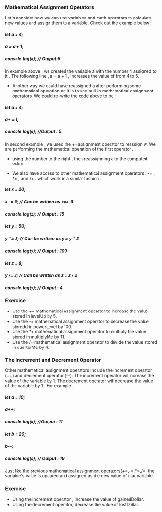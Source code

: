 ### Mathematical Assignment Operators

Let's consider how we can use variables and math operators to calculate new values and assign them to a variable.
Check out the example below :

##### let a = 4;
##### a = a + 1;
##### console.log(a); // Output:5

In example above , we created the variable a with the number 4 assigned to it .
The following line , a = a + 1 , increases the value of from 4 to 5.

- Another way we could have reassigned a after performing some mathematical operation on it is to use buil-in mathematical assignment operators.
We could re-write the code above to be :

##### let a = 4;
##### a+ = 1;
##### console.log(a); //Output : 5

In second example , we used the +=assignment operator to reassign w. We are performing the mathematical operation of the first operator .
+ using the number to the right , then reassignning a to the computed value.

- We also have access to other mathematical assignment operators : -= , *= , and /= .
which work in a similar fashion .
##### let x = 20;
##### x -= 5; // Can be written as x=x-5
##### console.log(x); // Output : 15

##### let y = 50;
##### y *= 2; // Can be written as y = y * 2 
##### console.log(y); // Output : 100

##### let z = 8;
##### y /= 2; // Can be written as z = z / 2 
##### console.log(y); // Output : 4


### Exercise 

- Use the += mathematical assignment operator to increase the value stored in levelUp by 5.
- Use the -= mathematical assignment operator to decrease the value storedd in powerLevel by 100.
- Use the *= mathematical assignment operator to multiply the value stored in multiplyMe by 11.
- Use the /=  mathematical assignment operator to devide the value stored in quarterMe by 4.

### The Increment and Decrement Operator 
Other mathematical assignment operators include the increment operator (++) and decrement operator (--).
The increment operator wil increase the value of the variable by 1. The decrement operator will decrease the value of the variable by 1 . For example .

##### let a = 10;
##### a++;
##### console.log(a); //Output : 11

##### let b = 20;
##### b--;
##### console.log(b); // Output : 19

Just like the previous mathematical assignment operators(+=,-=,*=,/=) the variable's value is updated and assigned as the new value of that variable.

### Exercise 
- Using the increment operator , increase the value of gainedDollar.
- Using the decrement operator, decrease the value of lostDollar.



